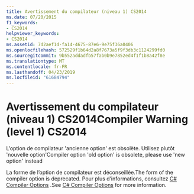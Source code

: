 ```yaml
---
title: Avertissement du compilateur (niveau 1) CS2014
ms.date: 07/20/2015
f1_keywords:
- CS2014
helpviewer_keywords:
- CS2014
ms.assetid: 7d2aef1d-fa14-4675-87e6-9e75f36a0406
ms.openlocfilehash: 572529f1b64d2a8f7673a5f9f3db3c1124299fd0
ms.sourcegitcommit: 9b552addadfb57fab0b9e7852ed4f1f1b8a42f8e
ms.translationtype: MT
ms.contentlocale: fr-FR
ms.lasthandoff: 04/23/2019
ms.locfileid: "61684794"
---
```

# <a name="compiler-warning-level-1-cs2014"></a><span data-ttu-id="a87f7-102">Avertissement du compilateur (niveau 1) CS2014</span><span class="sxs-lookup"><span data-stu-id="a87f7-102">Compiler Warning (level 1) CS2014</span></span>
<span data-ttu-id="a87f7-103">L’option de compilateur 'ancienne option' est obsolète. Utilisez plutôt 'nouvelle option'</span><span class="sxs-lookup"><span data-stu-id="a87f7-103">Compiler option 'old option' is obsolete, please use 'new option' instead</span></span>  
  
 <span data-ttu-id="a87f7-104">La forme de l’option de compilateur est déconseillée.</span><span class="sxs-lookup"><span data-stu-id="a87f7-104">The form of the compiler option is deprecated.</span></span> <span data-ttu-id="a87f7-105">Pour plus d’informations, consultez [C# Compiler Options](../../csharp/language-reference/compiler-options/index.md) .</span><span class="sxs-lookup"><span data-stu-id="a87f7-105">See [C# Compiler Options](../../csharp/language-reference/compiler-options/index.md) for more information.</span></span>
